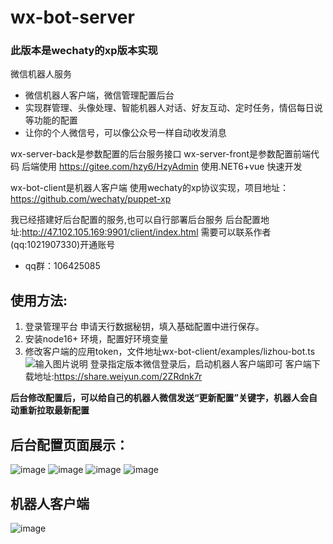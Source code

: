 # wx-bot-server

### 此版本是wechaty的xp版本实现

微信机器人服务
- 微信机器人客户端，微信管理配置后台
- 实现群管理、头像处理、智能机器人对话、好友互动、定时任务，情侣每日说等功能的配置
- 让你的个人微信号，可以像公众号一样自动收发消息


wx-server-back是参数配置的后台服务接口
wx-server-front是参数配置前端代码
后端使用 https://gitee.com/hzy6/HzyAdmin 使用.NET6+vue 快速开发

wx-bot-client是机器人客户端
使用wechaty的xp协议实现，项目地址：https://github.com/wechaty/puppet-xp

我已经搭建好后台配置的服务,也可以自行部署后台服务
后台配置地址:http://47.102.105.169:9901/client/index.html
需要可以联系作者(qq:1021907330)开通账号
- qq群：106425085

## 使用方法:
1. 登录管理平台 申请天行数据秘钥，填入基础配置中进行保存。
2. 安装node16+ 环境，配置好环境变量
3. 修改客户端的应用token，文件地址wx-bot-client/examples/lizhou-bot.ts
![输入图片说明](doc/image.png)
登录指定版本微信登录后，启动机器人客户端即可
客户端下载地址:https://share.weiyun.com/2ZRdnk7r

 **后台修改配置后，可以给自己的机器人微信发送“更新配置”关键字，机器人会自动重新拉取最新配置** 


## 后台配置页面展示：
![image](https://user-images.githubusercontent.com/59723463/178428935-9088d119-7a03-41af-b60a-a7cc76607150.png)
![image](https://user-images.githubusercontent.com/59723463/178429000-4038081b-a72c-4b2a-a52c-5e3d6c24f478.png)
![image](https://user-images.githubusercontent.com/59723463/178429708-d3093bec-7178-48e3-a54a-ba9d81a37d7f.png)
![image](https://user-images.githubusercontent.com/59723463/178429794-1a1423fd-8625-4615-9260-a65c94f82611.png)
## 机器人客户端
![image](https://user-images.githubusercontent.com/59723463/178429865-d43d3fc8-da87-415c-b1e2-63627b64525a.png)
